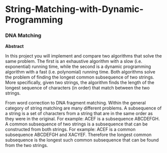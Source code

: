# String-Matching-with-Dynamic-Programming
### DNA Matching

**Abstract**

In this project you will implement and compare two algorithms that solve the same problem. The first is an exhaustive algorithm with a slow (i.e. exponential) running time, while the second is a dynamic programming algorithm with a fast (i.e. polynomial) running time.
Both algorithms solve the problem of finding the longest common subsequence of two strings. More specifically, given two strings, the algorithm finds the length of the longest sequence of characters (in order) that match between the two strings.

From word correction to DNA fragment matching. Within the general category of string matching are many different problems. A subsequence of a string is a set of characters from a string that are in the same order as they were in the original. For example: ACEF is a subsequence ABCDEFGH. A common subsequence of two strings is a subsequence that can be constructed from both strings. For example: ACEF is a common subsequence ABCDEFGH and XACYEF. Therefore the longest common subsequence is the longest such common subsequence that can be found from the two strings.

